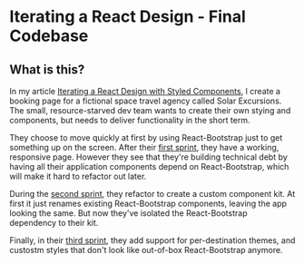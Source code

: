 # Iterating a React Design - Final Codebase
## What is this?
In my article [Iterating a React Design with Styled Components](https://css-tricks.com/iterating-a-react-design-with-styled-components/), I create a booking page for a fictional space travel agency called Solar Excursions. The small, resource-starved dev team wants to create their own stying and components, but needs to deliver functionality in the short term. 

They choose to move quickly at first by using React-Bootstrap just to get something up on the screen. After their [first sprint](https://38my744q5m.codesandbox.io/), they have a working, responsive page. However they see that they're building technical debt by having all their application components depend on React-Bootstrap, which will make it hard to refactor out later. 

During the [second sprint](https://xlrvn41n6p.codesandbox.io/), they refactor to create a custom component kit. At first it just renames existing React-Bootstrap components, leaving the app looking the same. But now they've isolated the React-Bootstrap dependency to their kit. 

Finally, in their [third sprint](https://j7w7v4k67y.codesandbox.io/), they add support for per-destination themes, and custostm styles that don't look like out-of-box React-Bootstrap anymore. 
